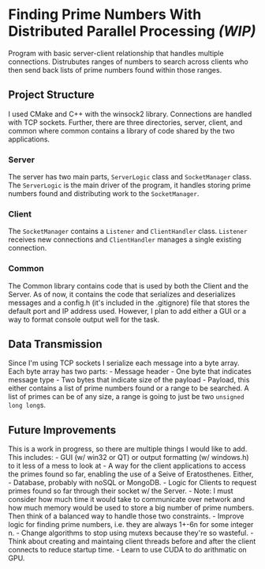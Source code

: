 # Finding Prime Numbers With Distributed Parallel Processing _(WIP)_

Program with basic server-client relationship that handles multiple connections. Distrubutes ranges of numbers to search across clients who then send back lists of prime numbers found within those ranges.

## Project Structure

I used CMake and C++ with the winsock2 library. Connections are handled with TCP sockets. Further, there are three directories, server, client, and common where common contains a library of code shared by the two applications.

### Server

The server has two main parts, `ServerLogic` class and `SocketManager` class. The `ServerLogic` is the main driver of the program, it handles storing prime numbers found and distributing work to the `SocketManager`. 

### Client

The `SocketManager` contains a `Listener` and `ClientHandler` class. `Listener` receives new connections and `ClientHandler` manages a single existing connection. 

### Common

The Common library contains code that is used by both the Client and the Server. As of now, it contains the code that serializes and deserializes messages and a config.h (it's included in the .gitignore) file that stores the default port and IP address used. However, I plan to add either a GUI or a way to format console output well for the task.

## Data Transmission

Since I'm using TCP sockets I serialize each message into a byte array. Each byte array has two parts:
    - Message header
        - One byte that indicates message type
        - Two bytes that indicate size of the payload
    - Payload, this either contains a list of prime numbers found or a range to be searched. A list of primes can be of any size, a range is going to just be two `unsigned long long`s.

## Future Improvements
This is a work in progress, so there are multiple things I would like to add. This includes:
    - GUI (w/ win32 or QT) or output formatting (w/ windows.h) to it less of a mess to look at
    - A way for the client applications to access the primes found so far, enabling the use of a Seive of Eratosthenes. Either,
        - Database, probably with noSQL or MongoDB.
        - Logic for Clients to request primes found so far through their socket w/ the Server.
        - Note: I must consider how much time it would take to communicate over network and how much memory would be used to store a big number of prime numbers. Then think of a balanced way to handle those two constraints.
    - Improve logic for finding prime numbers, i.e. they are always 1+-6n for some integer n.
    - Change algorithms to stop using mutexs because they're so wasteful.
    - Think about creating and maintaing client threads before and after the client connects to reduce startup time. 
    - Learn to use CUDA to do arithmatic on GPU.